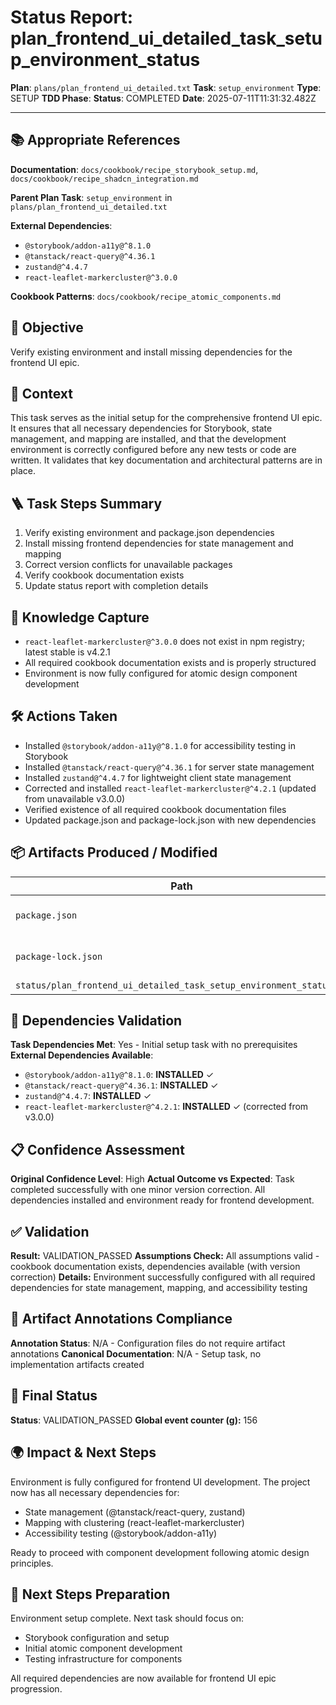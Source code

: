 <!-- Save as status/plan_<id>_task_<id>_status.md -->
# Status Report: plan_frontend_ui_detailed_task_setup_environment_status

**Plan**: `plans/plan_frontend_ui_detailed.txt`
**Task**: `setup_environment`
**Type**: SETUP
**TDD Phase**: 
**Status**: COMPLETED
**Date**: 2025-07-11T11:31:32.482Z

---

## 📚 Appropriate References

**Documentation**: `docs/cookbook/recipe_storybook_setup.md`, `docs/cookbook/recipe_shadcn_integration.md`

**Parent Plan Task**: `setup_environment` in `plans/plan_frontend_ui_detailed.txt`

**External Dependencies**:
- `@storybook/addon-a11y@^8.1.0`
- `@tanstack/react-query@^4.36.1`
- `zustand@^4.4.7`
- `react-leaflet-markercluster@^3.0.0`

**Cookbook Patterns**: `docs/cookbook/recipe_atomic_components.md`

## 🎯 Objective

Verify existing environment and install missing dependencies for the frontend UI epic.

## 📝 Context

This task serves as the initial setup for the comprehensive frontend UI epic. It ensures that all necessary dependencies for Storybook, state management, and mapping are installed, and that the development environment is correctly configured before any new tests or code are written. It validates that key documentation and architectural patterns are in place.

## 🪜 Task Steps Summary

1. Verify existing environment and package.json dependencies
2. Install missing frontend dependencies for state management and mapping
3. Correct version conflicts for unavailable packages
4. Verify cookbook documentation exists
5. Update status report with completion details

## 🧠 Knowledge Capture

- `react-leaflet-markercluster@^3.0.0` does not exist in npm registry; latest stable is v4.2.1
- All required cookbook documentation exists and is properly structured
- Environment is now fully configured for atomic design component development

## 🛠 Actions Taken

- Installed `@storybook/addon-a11y@^8.1.0` for accessibility testing in Storybook
- Installed `@tanstack/react-query@^4.36.1` for server state management
- Installed `zustand@^4.4.7` for lightweight client state management
- Corrected and installed `react-leaflet-markercluster@^4.2.1` (updated from unavailable v3.0.0)
- Verified existence of all required cookbook documentation files
- Updated package.json and package-lock.json with new dependencies

## 📦 Artifacts Produced / Modified
| Path | Type | Notes |
|------|------|-------|
| `package.json` | config | Updated with new dependencies |
| `package-lock.json` | config | Updated with dependency resolution |
| `status/plan_frontend_ui_detailed_task_setup_environment_status.md` | doc | completed |

## 🔗 Dependencies Validation

**Task Dependencies Met**: Yes - Initial setup task with no prerequisites
**External Dependencies Available**: 
- `@storybook/addon-a11y@^8.1.0`: **INSTALLED** ✓
- `@tanstack/react-query@^4.36.1`: **INSTALLED** ✓
- `zustand@^4.4.7`: **INSTALLED** ✓
- `react-leaflet-markercluster@^4.2.1`: **INSTALLED** ✓ (corrected from v3.0.0)

## 📋 Confidence Assessment

**Original Confidence Level**: High
**Actual Outcome vs Expected**: Task completed successfully with one minor version correction. All dependencies installed and environment ready for frontend development.

## ✅ Validation

**Result:** VALIDATION_PASSED
**Assumptions Check:** All assumptions valid - cookbook documentation exists, dependencies available (with version correction)
**Details:** Environment successfully configured with all required dependencies for state management, mapping, and accessibility testing

## 🔗 Artifact Annotations Compliance

**Annotation Status**: N/A - Configuration files do not require artifact annotations
**Canonical Documentation**: N/A - Setup task, no implementation artifacts created

## 🏁 Final Status

**Status**: VALIDATION_PASSED
**Global event counter (g):** 156

## 🌍 Impact & Next Steps

Environment is fully configured for frontend UI development. The project now has all necessary dependencies for:
- State management (@tanstack/react-query, zustand)
- Mapping with clustering (react-leaflet-markercluster)
- Accessibility testing (@storybook/addon-a11y)

Ready to proceed with component development following atomic design principles.

## 🚀 Next Steps Preparation

Environment setup complete. Next task should focus on:
- Storybook configuration and setup
- Initial atomic component development
- Testing infrastructure for components

All required dependencies are now available for frontend UI epic progression.